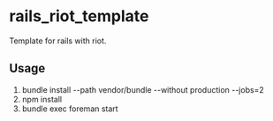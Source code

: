 rails_riot_template
===

Template for rails with riot.

## Usage
1. bundle install --path vendor/bundle --without production --jobs=2
1. npm install
1. bundle exec foreman start
